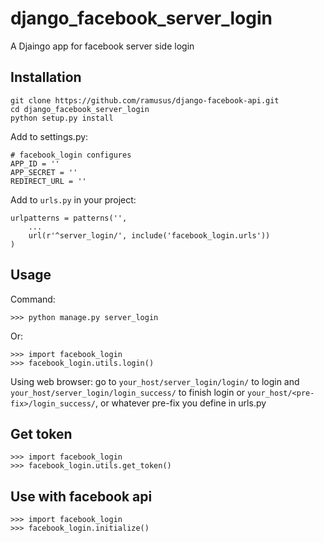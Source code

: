 # django_facebook_server_login
A Djaingo app for facebook server side login

## Installation
```
git clone https://github.com/ramusus/django-facebook-api.git
cd django_facebook_server_login
python setup.py install
```

Add to settings.py:
```
# facebook_login configures
APP_ID = ''
APP_SECRET = ''
REDIRECT_URL = ''
```

Add to `urls.py` in your project:
```
urlpatterns = patterns('',
    ...
    url(r'^server_login/', include('facebook_login.urls'))
)
```

## Usage

Command:
```
>>> python manage.py server_login
```

Or:
```
>>> import facebook_login
>>> facebook_login.utils.login()
```

Using web browser:
go to `your_host/server_login/login/` to login
and `your_host/server_login/login_success/` to finish login
or `your_host/<pre-fix>/login_success/`,
or whatever pre-fix you define in urls.py

## Get token

```
>>> import facebook_login
>>> facebook_login.utils.get_token()
```

## Use with facebook api

```
>>> import facebook_login
>>> facebook_login.initialize()
```


